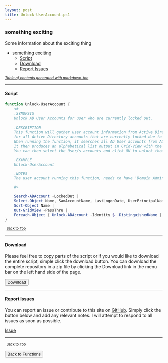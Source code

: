 ```yaml
---
layout: post
title: Unlock-UserAccount.ps1
---
```


### something exciting

Some information about the exciting thing

- [something exciting](#something-exciting)
  - [Script](#script)
  - [Download](#download)
  - [Report Issues](#report-issues)

<small><i><a href='http://ecotrust-canada.github.io/markdown-toc/'>Table of contents generated with markdown-toc</a></i></small>

---

#### Script

```powershell
function Unlock-UserAccount {
    <#
    .SYNOPSIS
    Unlock AD User Accounts for user who are currently locked out.

    .DESCRIPTION
    This function will gather user account information from Active Directory compiling a list of user accounts
    for all Active Directory accounts that are currently locked due to incorrect passwords being entered.
    When running the function, it searches all AD User accounts from AD looking for those that are locked out.
    It then produces an alphabetical list output in Grid-View with the user details "Name,SamAccountName,LastLogonDate,UserPrincipalName,LockedOut"
    You can then select the User/s accounts and click OK to unlock them.

    .EXAMPLE
    Unlock-UserAccount

    .NOTES
    The user account running this function, needs to have 'Domain Admin Privileges' in order to unlock the account.

    #>

    Search-ADAccount -LockedOut |
    Select-Object Name, SamAccountName, LastLogonDate, UserPrincipalName, LockedOut |
    Sort-Object Name |
    Out-GridView -PassThru |
    Foreach-Object { Unlock-ADAccount -Identity $_.DistinguishedName }
}
```

<span style="font-size:11px;"><a href="#"><i class="fas fa-caret-up" aria-hidden="true" style="color: white; margin-right:5px;"></i>Back to Top</a></span>

---

#### Download

Please feel free to copy parts of the script or if you would like to download the entire script, simple click the download button. You can download the complete repository in a zip file by clicking the Download link in the menu bar on the left hand side of the page.

<button class="btn" type="submit" onclick="window.open('/PowerShell/functions/activeDirectory/Unlock-UserAccount.ps1')">
    <i class="fa fa-cloud-download-alt">
    </i>
        Download
</button>

---

#### Report Issues

You can report an issue or contribute to this site on <a href="https://github.com/BanterBoy/scripts-blog/issues">GitHub</a>. Simply click the button below and add any relevant notes. I will attempt to respond to all issues as soon as possible.

<!-- Place this tag where you want the button to render. -->

<a class="github-button" href="https://github.com/BanterBoy/scripts-blog/issues/new?title=Unlock-UserAccount.ps1&body=There is a problem with this function. Please find details below." data-show-count="true" aria-label="Issue BanterBoy/scripts-blog on GitHub">Issue</a>

---

<span style="font-size:11px;"><a href="#"><i class="fas fa-caret-up" aria-hidden="true" style="color: white; margin-right:5px;"></i>Back to Top</a></span>

<a href="/menu/_pages/functions.html">
    <button class="btn">
        <i class='fas fa-reply'>
        </i>
            Back to Functions
    </button>
</a>

[1]: http://ecotrust-canada.github.io/markdown-toc
[2]: https://github.com/googlearchive/code-prettify

```

```
